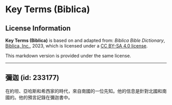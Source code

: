 # Key Terms (Biblica)

## License Information

**Key Terms (Biblica)** is based on and adapted from: _Biblica Bible Dictionary_, [Biblica, Inc.](https://www.biblica.com/), 2023, which is licensed under a [CC BY-SA 4.0 license](https://creativecommons.org/licenses/by-sa/4.0/legalcode.en).

This markdown version is provided under the same license.



--------------------------------

## 彌迦 (id: 233177)

在約坦、亞哈斯和希西家的時代，來自南國的一位先知。他的信息是針對北國和南國的。他的預言記錄在彌迦書中。


